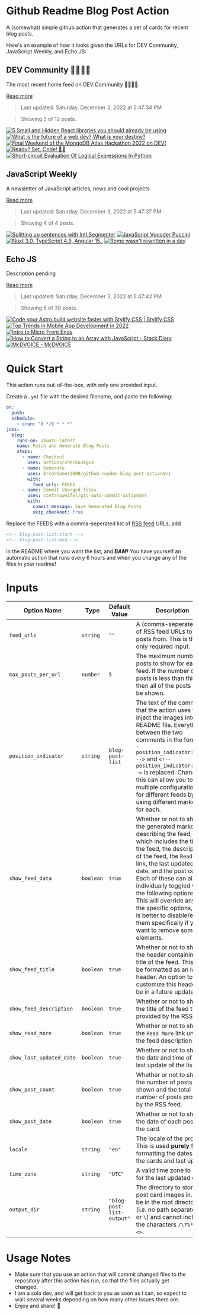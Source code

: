 # Github Readme Blog Post Action

A (somewhat) simple github action that generates a set of cards for recent blog posts.

Here's an example of how it looks given the URLs for DEV Community, JavaScript Weekly, and Echo JS:

<!-- post-list:start -->
## DEV Community 👩‍💻👨‍💻

The most recent home feed on DEV Community 👩‍💻👨‍💻.

[Read more](https://dev.to)
> Last updated: Saturday, December 3, 2022 at 5:47:34 PM

> Showing 5 of 12 posts.

[![5 Small and Hidden React libraries you should already be using](https://raw.githubusercontent.com/ErrorGamer2000/github-readme-blog-post-action/main/generated_files/DEV_Community_👩‍💻👨‍💻/5_Small_and_Hidden_React_libraries_you_should_already_be_using.svg)](https://dev.to/naubit/5-small-and-hidden-react-libraries-you-should-already-be-using-nb5)
[![What is the future of a web dev? What is your destiny?](https://raw.githubusercontent.com/ErrorGamer2000/github-readme-blog-post-action/main/generated_files/DEV_Community_👩‍💻👨‍💻/What_is_the_future_of_a_web_dev__What_is_your_destiny_.svg)](https://dev.to/naubit/what-is-the-future-of-a-web-dev-what-is-your-destiny-50j0)
[![Final Weekend of the MongoDB Atlas Hackathon 2022 on DEV!](https://raw.githubusercontent.com/ErrorGamer2000/github-readme-blog-post-action/main/generated_files/DEV_Community_👩‍💻👨‍💻/Final_Weekend_of_the_MongoDB_Atlas_Hackathon_2022_on_DEV!.svg)](https://dev.to/devteam/final-weekend-of-the-mongodb-atlas-hackathon-2022-on-dev-1h8p)
[![Ready? Set. Code! 👨‍💻](https://raw.githubusercontent.com/ErrorGamer2000/github-readme-blog-post-action/main/generated_files/DEV_Community_👩‍💻👨‍💻/Ready__Set._Code!_👨‍💻.svg)](https://dev.to/paulxcodes/ready-set-go-1aok)
[![Short-circuit Evaluation Of Logical Expressions In Python](https://raw.githubusercontent.com/ErrorGamer2000/github-readme-blog-post-action/main/generated_files/DEV_Community_👩‍💻👨‍💻/Short-circuit_Evaluation_Of_Logical_Expressions_In_Python.svg)](https://dev.to/kekyei/short-circuit-evaluation-of-logical-expressions-3b57)


## JavaScript Weekly

A newsletter of JavaScript articles, news and cool projects

[Read more](https://javascriptweekly.com/)
> Last updated: Saturday, December 3, 2022 at 5:47:37 PM

> Showing 4 of 4 posts.

[![Splitting up sentences with Intl.Segmenter](https://raw.githubusercontent.com/ErrorGamer2000/github-readme-blog-post-action/main/generated_files/JavaScript_Weekly/Splitting_up_sentences_with_Intl.Segmenter.svg)](https://javascriptweekly.com/issues/617)
[![JavaScript Vocoder Puccini](https://raw.githubusercontent.com/ErrorGamer2000/github-readme-blog-post-action/main/generated_files/JavaScript_Weekly/JavaScript_Vocoder_Puccini.svg)](https://javascriptweekly.com/issues/616)
[![Nuxt 3.0, TypeScript 4.9, Angular 15..](https://raw.githubusercontent.com/ErrorGamer2000/github-readme-blog-post-action/main/generated_files/JavaScript_Weekly/Nuxt_3.0__TypeScript_4.9__Angular_15...svg)](https://javascriptweekly.com/issues/615)
[![Rome wasn't rewritten in a day](https://raw.githubusercontent.com/ErrorGamer2000/github-readme-blog-post-action/main/generated_files/JavaScript_Weekly/Rome_wasn't_rewritten_in_a_day.svg)](https://javascriptweekly.com/issues/614)


## Echo JS

Description pending

[Read more](
http://www.echojs.com
)
> Last updated: Saturday, December 3, 2022 at 5:47:42 PM

> Showing 5 of 30 posts.

[![Code your Astro.build website faster with Stylify CSS | Stylify CSS](https://raw.githubusercontent.com/ErrorGamer2000/github-readme-blog-post-action/main/generated_files/_Echo_JS_/Code_your_Astro.build_website_faster_with_Stylify_CSS___Stylify_CSS.svg)](https://stylifycss.com/blog/code-your-astrobuild-website-faster-with-stylify-css)
[![
Top Trends in Mobile App Development in 2022
](https://raw.githubusercontent.com/ErrorGamer2000/github-readme-blog-post-action/main/generated_files/_Echo_JS_/_Top_Trends_in_Mobile_App_Development_in_2022_.svg)](
https://flutterdesk.com/
)
[![Intro to Micro Front Ends](https://raw.githubusercontent.com/ErrorGamer2000/github-readme-blog-post-action/main/generated_files/_Echo_JS_/Intro_to_Micro_Front_Ends.svg)](https://okhivrych.io/intro-to-micro-front-ends)
[![How to Convert a String to an Array with JavaScript - Stack Diary](https://raw.githubusercontent.com/ErrorGamer2000/github-readme-blog-post-action/main/generated_files/_Echo_JS_/How_to_Convert_a_String_to_an_Array_with_JavaScript_-_Stack_Diary.svg)](https://stackdiary.com/string-to-array-javascript/)
[![McDVOICE - McDVOICE](https://raw.githubusercontent.com/ErrorGamer2000/github-readme-blog-post-action/main/generated_files/_Echo_JS_/McDVOICE_-_McDVOICE.svg)](https://mcdvoice.me/)


<!-- post-list:end -->

# Quick Start

This action runs out-of-the-box, with only one provided input.

Create a `.yml` file with the desired filename, and paste the following:

```yml
on:
  push:
  schedule:
    - cron: "0 */6 * * *"
jobs:
  blog:
    runs-on: ubuntu-latest
    name: Fetch and Generate Blog Posts
    steps:
      - name: Checkout
        uses: actions/checkout@v3
      - name: Generate
        uses: ErrorGamer2000/github-readme-blog-post-action@v1
        with:
          feed_urls: FEEDS
      - name: Commit changed files
        uses: stefanzweifel/git-auto-commit-action@v4
        with:
          commit_message: Save Generated Blog Posts
          skip_checkout: true
```

Replace the FEEDS with a comma-seperated list of [RSS feed](https://rss.com/blog/how-do-rss-feeds-work/) URLs, add

```md
<!-- blog-post-list:start -->
<!-- blog-post-list:end -->
```

in the README where you want the list, and **_BAM!_** You have yourself an automatic action that runs every 6 hours and when you change any of the files in your readme!

# Inputs

<table>
  <thead>
    <tr>
      <th>Option Name</th>
      <th>Type</th>
      <th>Default Value</th>
      <th>Description</th>
    </tr>
  </thead>
  <tbody>
    <tr>
      <td><code>feed_urls</code></td>
      <td><code>string</code></td>
      <td><code>""</code></td>
      <td>A (comma-seperated) list of RSS feed URLs to load posts from. This is the only required input.</td>
    </tr>
    <tr>
      <td><code>max_posts_per_url</code></td>
      <td><code>number</code></td>
      <td><code>5</code></td>
      <td>The maximum number of posts to show for each feed. If the number of posts is less than this, then all of the posts will be shown.</td>
    </tr>
    <tr>
      <td><code>position_indicator</code></td>
      <td><code>string</code></td>
      <td><code>blog-post-list</code></td>
      <td>The text of the comments that the action uses to inject the images into the README file. Everything between the two comments in the form <code>&lt;!-- position_indicator:start --&gt;</code> and <code>&lt;!-- position_indicator:end --&gt;</code> is replaced. Changing this can allow you to use multiple configurations for different feeds by using different markers for each.</td>
    </tr>
    <tr>
      <td><code>show_feed_data</code></td>
      <td><code>boolean</code></td>
      <td><code>true</code></td>
      <td>Whether or not to show the generated markdown describing the feed, which includes the title of the feed, the description of the feed, the <code>Read More</code> link, the last updated date, and the post count. Each of these can also be individually toggled with the following options. This will override any of the specific options, so it is better to disable/enable them specifically if you want to remove some elements.</td>
    </tr>
    <tr>
      <td><code>show_feed_title</code></td>
      <td><code>boolean</code></td>
      <td><code>true</code></td>
      <td>Whether or not to show the header containing the title of the feed. This will be formatted as an <code>h2</code> header. An option to customize this header will be in a future update.</td>
    </tr>
    <tr>
      <td><code>show_feed_description</code></td>
      <td><code>boolean</code></td>
      <td><code>true</code></td>
      <td>Whether or not to show the title of the feed that is provided by the RSS feed.</td>
    </tr>
    <tr>
      <td><code>show_read_more</code></td>
      <td><code>boolean</code></td>
      <td><code>true</code></td>
      <td>Whether or not to show the <code>Read More</code> link under the feed description.</td>
    </tr>
    <tr>
      <td><code>show_last_updated_date</code></td>
      <td><code>boolean</code></td>
      <td><code>true</code></td>
      <td>Whether or not to show the date and time of the last update of the list.</td>
    </tr>
    <tr>
      <td><code>show_post_count</code></td>
      <td><code>boolean</code></td>
      <td><code>true</code></td>
      <td>Whether or not to show the number of posts shown and the total number of posts provided by the RSS feed.</td>
    </tr>
    <tr>
      <td><code>show_post_date</code></td>
      <td><code>boolean</code></td>
      <td><code>true</code></td>
      <td>Whether or not to show the date of each post on the card.</td>
    </tr>
    <tr>
      <td><code>locale</code></td>
      <td><code>string</code></td>
      <td><code>"en"</code></td>
      <td>The locale of the project. This is used <strong>purely</strong> for formatting the dates of the cards and last update.</td>
    </tr>
    <tr>
      <td><code>time_zone</code></td>
      <td><code>string</code></td>
      <td><code>"UTC"</code></td>
      <td>A valid time zone to use for the last updated date.</td>
    </tr>
    <tr>
      <td><code>output_dir</code></td>
      <td><code>string</code></td>
      <td><code>"blog-post-list-output"</code></td>
      <td>The directory to store the post card images in. Must be in the root directory (i.e. no path separators <code>/</code> or <code>\</code>) and cannot include the characters <code>/\?%*:|"&lt;&gt;</code>.</td>
    </tr>
<!--
    <tr>
      <td><code></code></td>
      <td><cde></cde></td>
      <td><code></code></td>
      <td></td>
    </tr>
-->
  </tbody>
</table>

# Usage Notes

- Make sure that you use an action that will commit changed files to the repository after this action has run, so that the files actually get changed.
- I am a solo dev, and will get back to you as soon as I can, so expect to wait several weeks depending on how many other issues there are.
- Enjoy and share! 🤗
